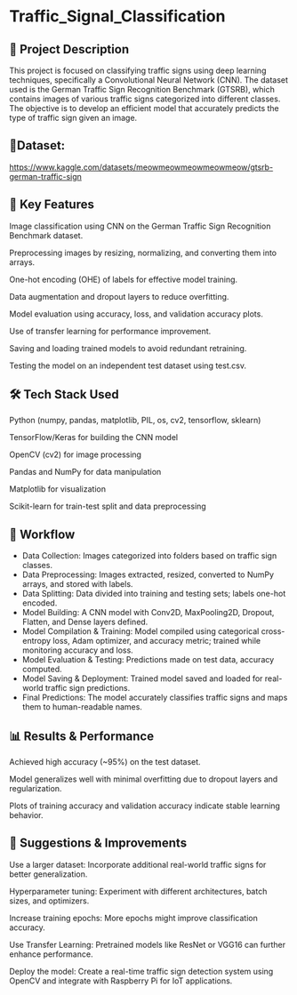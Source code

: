 # Traffic_Signal_Classification
## 🚀 Project Description
This project is focused on classifying traffic signs using deep learning techniques, specifically a Convolutional Neural Network (CNN). The dataset used is the German Traffic Sign Recognition Benchmark (GTSRB), which contains images of various traffic signs categorized into different classes. The objective is to develop an efficient model that accurately predicts the type of traffic sign given an image.

## 📂Dataset:
https://www.kaggle.com/datasets/meowmeowmeowmeowmeow/gtsrb-german-traffic-sign

## 🔑 Key Features

Image classification using CNN on the German Traffic Sign Recognition Benchmark dataset.

Preprocessing images by resizing, normalizing, and converting them into arrays.

One-hot encoding (OHE) of labels for effective model training.

Data augmentation and dropout layers to reduce overfitting.

Model evaluation using accuracy, loss, and validation accuracy plots.

Use of transfer learning for performance improvement.

Saving and loading trained models to avoid redundant retraining.

Testing the model on an independent test dataset using test.csv.

## 🛠 Tech Stack Used

Python (numpy, pandas, matplotlib, PIL, os, cv2, tensorflow, sklearn)

TensorFlow/Keras for building the CNN model

OpenCV (cv2) for image processing

Pandas and NumPy for data manipulation

Matplotlib for visualization

Scikit-learn for train-test split and data preprocessing

## 🔄 Workflow

- Data Collection: Images categorized into folders based on traffic sign classes.  
- Data Preprocessing: Images extracted, resized, converted to NumPy arrays, and stored with labels. 
- Data Splitting: Data divided into training and testing sets; labels one-hot encoded. 
- Model Building: A CNN model with Conv2D, MaxPooling2D, Dropout, Flatten, and Dense layers defined. 
- Model Compilation & Training: Model compiled using categorical cross-entropy loss, Adam optimizer, and accuracy metric; trained while monitoring accuracy and loss. 
- Model Evaluation & Testing: Predictions made on test data, accuracy computed. 
- Model Saving & Deployment: Trained model saved and loaded for real-world traffic sign predictions. 
- Final Predictions: The model accurately classifies traffic signs and maps them to human-readable names. 

## 📊 Results & Performance

Achieved high accuracy (~95%) on the test dataset.

Model generalizes well with minimal overfitting due to dropout layers and regularization.

Plots of training accuracy and validation accuracy indicate stable learning behavior.

## 📌 Suggestions & Improvements

Use a larger dataset: Incorporate additional real-world traffic signs for better generalization.

Hyperparameter tuning: Experiment with different architectures, batch sizes, and optimizers.

Increase training epochs: More epochs might improve classification accuracy.

Use Transfer Learning: Pretrained models like ResNet or VGG16 can further enhance performance.

Deploy the model: Create a real-time traffic sign detection system using OpenCV and integrate with Raspberry Pi for IoT applications.
